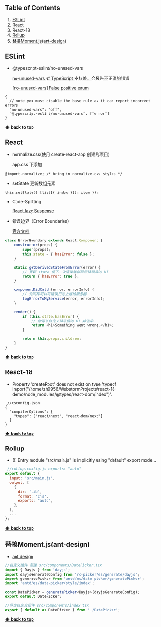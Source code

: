 ## Table of Contents

1. [ESLint](#ESLint) 
2. [React](#React)
3. [React-18](#React-18)
4. [Rollup](#Rollup)
4. [替换Moment.js(ant-design)](#替换Moment.js(ant-design))

## ESLint

* @typescript-eslint/no-unused-vars

    [no-unused-vars 对 TypeScript 支持差，会报告不正确的错误](https://github.com/typescript-eslint/typescript-eslint/blob/master/packages/eslint-plugin/docs/rules/no-unused-vars.md)

    [[no-unused-vars] False positive enum ](https://github.com/typescript-eslint/typescript-eslint/issues/2621)

```
{
  // note you must disable the base rule as it can report incorrect errors
  "no-unused-vars": "off",
  "@typescript-eslint/no-unused-vars": ["error"]
}
```

**[⬆ back to top](#table-of-contents)**

## React

* normalize.css(使用 create-react-app 创建的项目)

    app.css 下添加

```
@import-normalize; /* bring in normalize.css styles */
```

* setState 更新数组元素

```
this.setState({ [list[{ index }]]: item });
```

* Code-Splitting

    [React.lazy Suspense](https://zh-hans.reactjs.org/docs/code-splitting.html#reactlazy)


* 错误边界（Error Boundaries）

    [官方文档](https://zh-hans.reactjs.org/docs/error-boundaries.html)


```javascript
class ErrorBoundary extends React.Component {
	constructor(props) {
		super(props);
		this.state = { hasError: false };
	}

	static getDerivedStateFromError(error) {
		// 更新 state 使下一次渲染能够显示降级后的 UI
		return { hasError: true };
	}

	componentDidCatch(error, errorInfo) {
		// 你同样可以将错误日志上报给服务器
		logErrorToMyService(error, errorInfo);
	}

	render() {
		if (this.state.hasError) {
			// 你可以自定义降级后的 UI 并渲染
			return <h1>Something went wrong.</h1>;
		}

		return this.props.children;
	}
}
```

**[⬆ back to top](#table-of-contents)**

## React-18

* Property 'createRoot' does not exist on type 'typeof import("/home/zh9956/WebstormProjects/react-18-demo/node_modules/@types/react-dom/index")'.

```json5
 //tsconfig.json
{
  "compilerOptions": {
    "types": ["react/next", "react-dom/next"]
  }
}
```

**[⬆ back to top](#table-of-contents)**

## Rollup

* (!) Entry module "src/main.js" is implicitly using "default" export mode...

```javascript
 //rollup.config.js exports: "auto"
export default {
  input: 'src/main.js',
  output: [
    {
      dir: 'lib',
      format: 'cjs',
      exports: "auto",
    },
  ],
  ...
};
```

**[⬆ back to top](#table-of-contents)**

## 替换Moment.js(ant-design)
* [ant design](https://ant.design/docs/react/replace-moment-cn#%E4%BD%BF%E7%94%A8%E8%87%AA%E5%AE%9A%E4%B9%89%E7%BB%84%E4%BB%B6)
```typescript jsx
//自定义组件 新建 src/components/DatePicker.tsx
import { Dayjs } from 'dayjs';
import dayjsGenerateConfig from 'rc-picker/es/generate/dayjs';
import generatePicker from 'antd/es/date-picker/generatePicker';
import 'antd/es/date-picker/style/index';

const DatePicker = generatePicker<Dayjs>(dayjsGenerateConfig);
export default DatePicker;

//导出自定义组件 src/components/index.tsx
export { default as DatePicker } from './DatePicker';
```

**[⬆ back to top](#table-of-contents)**
